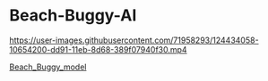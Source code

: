 # Beach-Buggy-AI

https://user-images.githubusercontent.com/71958293/124434058-10654200-dd91-11eb-8d68-389f07940f30.mp4


[Beach_Buggy_model](Beach_Buggy_video2.mp4)

